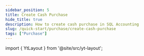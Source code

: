 ```yaml
---
sidebar_position: 5
title: Create Cash Purchase
hide_title: true
description: How to create cash purchase in SQL Accounting
slug: /quick-start/purchase/create-cash-purchase
tags: ["Purchase"]
---
```


import { YtLayout } from '@site/src/yt-layout'; 

<YtLayout 
url="https://www.youtube.com/embed/unz7TxUgZbY?autoplay=1" 
videoId="unz7TxUgZbY" 
    title="Cash Purchase"
/>
   
